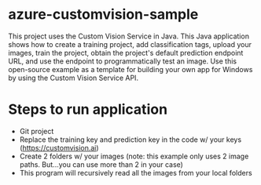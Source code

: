 # azure-customvision-sample

This project uses the Custom Vision Service in Java. This Java application shows how to create a training project, add classification tags, upload your images, train the project, obtain the project's default prediction endpoint URL, and use the endpoint to programmatically test an image. Use this open-source example as a template for building your own app for Windows by using the Custom Vision Service API.


# Steps to run application
- Git project
- Replace the training key and prediction key in the code w/ your keys (https://customvision.ai)
- Create 2 folders w/ your images (note: this example only uses 2 image paths.  But...you can use more than 2 in your case)
- This program will recursively read all the images from your local folders


